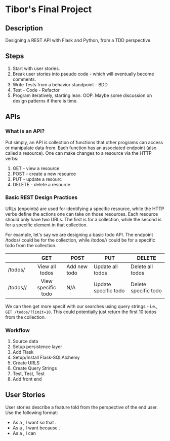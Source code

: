 # Tibor's Final Project

## Description

Designing a REST API with Flask and Python, from a TDD perspective.

## Steps

1. Start with user stories. 
2. Break user stories into pseudo code - which will eventually become comments.
3. Write Tests from a behavior standpoint - BDD
4. Test - Code - Refactor
5. Program iteratively, starting lean. OOP. Maybe some discussion on design patterns if there is time.

## APIs

### What is an API?

Put simply, an API is collection of functions that other programs can access or manipulate data from. Each function has an associated endpoint (also called a resource). One can make changes to a resource via the HTTP verbs:

1. GET - view a resource
2. POST - create a new resource
3. PUT - update a resourc
4. DELETE - delete a resource

### Basic REST Design Practices

URLs (enpoints) are used for identifying a specific resource, while the HTTP verbs define the actions one can take on those resources. Each resource should only have two URLs. The first is for a collection, while the second is for a specific element in that collection.

For example, let's say we are designing a basic todo API. The endpoint /todos/ could be for the collection, while /todos/<id>/ could be for a specific todo from the collection.

|              |         GET        | POST         | PUT                  | DELETE               |
|--------------|:------------------:|--------------|----------------------|----------------------|
| /todos/      | View all todos     | Add new todo | Update all todos     | Delete all todos     |
| /todos/<id>/ | View specific todo | N/A          | Update specific todo | Delete specific todo |

We can then get more specif with our searches using query strings - i.e., `GET /todos/?limit=10`. This could potentially just return the first 10 todos from the collection.

### Workflow

1. Source data
2. Setup persistence layer
3. Add Flask
4. Setup/Install Flask-SQLAlchemy
5. Create URLS
6. Create Query Strings
7. Test, Test, Test
8. Add front end

## User Stories

User stories describe a feature told from the perspective of the end user. Use the following format:

- As a <type of user>, I want <some goal or feature> so that <some reason>.
- As a <type of user>, I want <some goal or feature> because <some reason>.
- As a <type of user>, I can <some goal or feature>


